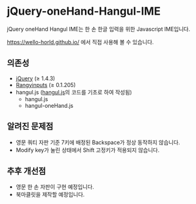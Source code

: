 # jQuery-oneHand-Hangul-IME

jQuery oneHand Hangul IME는 한 손 한글 입력을 위한 Javascript IME입니다.

<https://wello-horld.github.io/> 에서 직접 사용해 볼 수 있습니다.

## 의존성

* [jQuery](http://jquery.com/) ($\geq$ 1.4.3)
* [Rangyinputs](http://code.google.com/p/rangyinputs) ($\geq$ 0.1.205)
* hangul.js ([hangul.js](https://github.com/clee704/hangul-js)의 코드를 기초로 하여 작성됨)
  * hangul.js
  * hangul-oneHand.js

## 알려진 문제점

* 영문 쿼티 자판 기준 7키에 배정된 Backspace가 정상 동작하지 않습니다.
* Modify key가 눌린 상태에서 Shift 고정키가 적용되지 않습니다.

## 추후 개선점

* 영문 한 손 자판이 구현 예정입니다.
* 북마클릿을 제작할 예정입니다.

